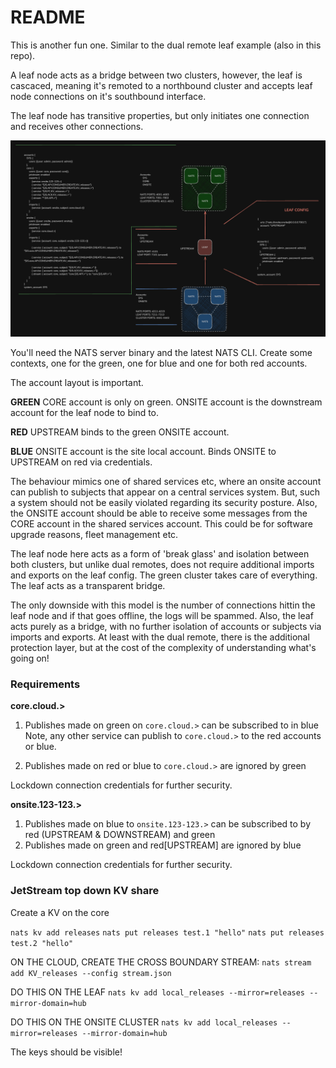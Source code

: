 # README

This is another fun one. Similar to the dual remote leaf example (also in this repo).

A leaf node acts as a bridge between two clusters, however, the leaf is cascaced, meaning it's remoted to a northbound cluster and accepts leaf node connections on it's southbound interface.

The leaf node has transitive properties, but only initiates one connection and receives other connections.

![fig1](./fig1.png)

You'll need the NATS server binary and the latest NATS CLI. Create some contexts, one for the green, one for blue and one for both red accounts.

The account layout is important.

__GREEN__
CORE account is only on green.
ONSITE account is the downstream account for the leaf node to bind to.

__RED__
UPSTREAM binds to the green ONSITE account.

__BLUE__
ONSITE account is the site local account.
Binds ONSITE to UPSTREAM on red via credentials.


The behaviour mimics one of shared services etc, where an onsite account can publish to subjects that appear on a central services system.
But, such a system should not be easily violated regarding its security posture.
Also, the ONSITE account should be able to receive some messages from the CORE account in the shared services account. This could be for software upgrade reasons, fleet management etc.

The leaf node here acts as a form of 'break glass' and isolation between both clusters, but unlike dual remotes, does not require additional imports and exports on the leaf config. The green cluster takes care of everything. The leaf acts as a transparent bridge.

The only downside with this model is the number of connections hittin the leaf node and if that goes offline, the logs will be spammed. Also, the leaf acts purely as a bridge, with no further isolation of accounts or subjects via imports and exports. At least with the dual remote, there is the additional protection layer, but at the cost of the complexity of understanding what's going on!

### Requirements

__core.cloud.>__
1. Publishes made on green on `core.cloud.>` can be subscribed to in blue
Note, any other service can publish to `core.cloud.>` to the red accounts or blue.

2. Publishes made on red or blue to `core.cloud.>` are ignored by green

Lockdown connection credentials for further security.


__onsite.123-123.>__
1. Publishes made on blue to `onsite.123-123.>` can be subscribed to by red (UPSTREAM & DOWNSTREAM) and green
2. Publishes made on green and red[UPSTREAM] are ignored by blue

Lockdown connection credentials for further security.



### JetStream top down KV share

Create a KV on the core

`nats kv add releases`
`nats put releases test.1 "hello"`
`nats put releases test.2 "hello"`

ON THE CLOUD, CREATE THE CROSS BOUNDARY STREAM:
`nats stream add KV_releases --config stream.json`

DO THIS ON THE LEAF
`nats kv add local_releases --mirror=releases --mirror-domain=hub`

DO THIS ON THE ONSITE CLUSTER
`nats kv add local_releases --mirror=releases --mirror-domain=hub`


The keys should be visible!